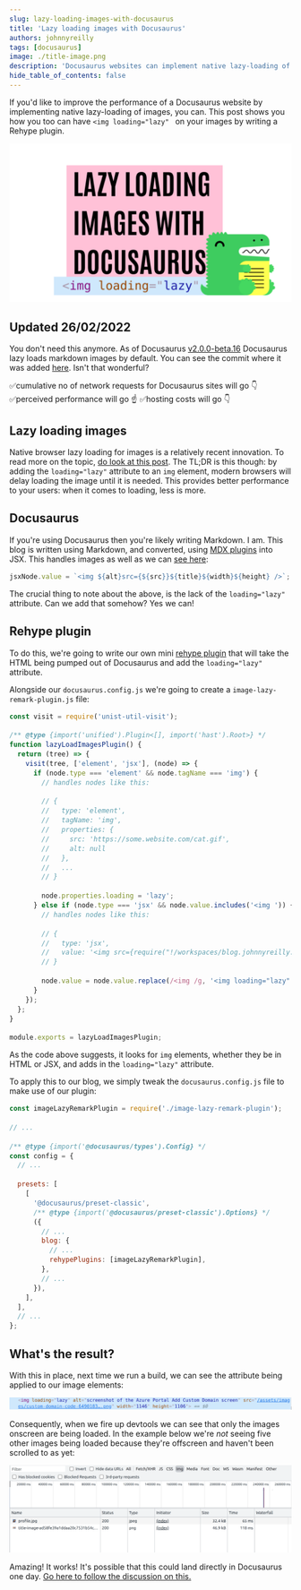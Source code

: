 ```yaml
---
slug: lazy-loading-images-with-docusaurus
title: 'Lazy loading images with Docusaurus'
authors: johnnyreilly
tags: [docusaurus]
image: ./title-image.png
description: 'Docusaurus websites can implement native lazy-loading of images, you can by writing a Rehype plugin.'
hide_table_of_contents: false
---
```


If you'd like to improve the performance of a Docusaurus website by implementing native lazy-loading of images, you can. This post shows you how you too can have `<img loading="lazy" ` on your images by writing a Rehype plugin.

![title image reading "Lazy loading images with Docusaurus" with a Docusaurus logo and an image that reads `<img loading="lazy" `](title-image.png)

<!--truncate-->

## Updated 26/02/2022

You don't need this anymore. As of Docusaurus [v2.0.0-beta.16](https://github.com/facebook/docusaurus/releases/tag/v2.0.0-beta.16) Docusaurus lazy loads markdown images by default. You can see the commit where it was added [here](https://github.com/facebook/docusaurus/pull/6598). Isn't that wonderful?

✅cumulative no of network requests for Docusaurus sites will go 👇
✅perceived performance will go ☝️
✅hosting costs will go 👇

## Lazy loading images

Native browser lazy loading for images is a relatively recent innovation. To read more on the topic, [do look at this post](https://web.dev/browser-level-image-lazy-loading/). The TL;DR is this though: by adding the `loading="lazy"` attribute to an `img` element, modern browsers will delay loading the image until it is needed. This provides better performance to your users: when it comes to loading, less is more.

## Docusaurus

If you're using Docusaurus then you're likely writing Markdown. I am. This blog is written using Markdown, and converted, using [MDX plugins](https://docusaurus.io/docs/next/markdown-features/plugins) into JSX. This handles images as well as we can [see here](https://github.com/facebook/docusaurus/blob/6ec0db4722cbf988fd5280a4442223637c2de8d7/packages/docusaurus-mdx-loader/src/remark/transformImage/index.ts#L79):

```ts
jsxNode.value = `<img ${alt}src={${src}}${title}${width}${height} />`;
```

The crucial thing to note about the above, is the lack of the `loading="lazy"` attribute. Can we add that somehow? Yes we can!

## Rehype plugin

To do this, we're going to write our own mini [rehype plugin](https://github.com/rehypejs) that will take the HTML being pumped out of Docusaurus and add the `loading="lazy"` attribute.

Alongside our `docusaurus.config.js` we're going to create a `image-lazy-remark-plugin.js` file:

```js
const visit = require('unist-util-visit');

/** @type {import('unified').Plugin<[], import('hast').Root>} */
function lazyLoadImagesPlugin() {
  return (tree) => {
    visit(tree, ['element', 'jsx'], (node) => {
      if (node.type === 'element' && node.tagName === 'img') {
        // handles nodes like this:

        // {
        //   type: 'element',
        //   tagName: 'img',
        //   properties: {
        //     src: 'https://some.website.com/cat.gif',
        //     alt: null
        //   },
        //   ...
        // }

        node.properties.loading = 'lazy';
      } else if (node.type === 'jsx' && node.value.includes('<img ')) {
        // handles nodes like this:

        // {
        //   type: 'jsx',
        //   value: '<img src={require("!/workspaces/blog.johnnyreilly.com/blog-website/node_modules/url-loader/dist/cjs.js?limit=10000&name=assets/images/[name]-[hash].[ext]&fallback=/workspaces/blog.johnnyreilly.com/blog-website/node_modules/file-loader/dist/cjs.js!./bower-with-the-long-paths.png").default} width="640" height="497" />'
        // }

        node.value = node.value.replace(/<img /g, '<img loading="lazy" ');
      }
    });
  };
}

module.exports = lazyLoadImagesPlugin;
```

As the code above suggests, it looks for `img` elements, whether they be in HTML or JSX, and adds in the `loading="lazy"` attribute.

To apply this to our blog, we simply tweak the `docusaurus.config.js` file to make use of our plugin:

```js
const imageLazyRemarkPlugin = require('./image-lazy-remark-plugin');

// ...

/** @type {import('@docusaurus/types').Config} */
const config = {
  // ...

  presets: [
    [
      '@docusaurus/preset-classic',
      /** @type {import('@docusaurus/preset-classic').Options} */
      ({
        // ...
        blog: {
          // ...
          rehypePlugins: [imageLazyRemarkPlugin],
        },
        // ...
      }),
    ],
  ],
  // ...
};
```

## What's the result?

With this in place, next time we run a build, we can see the attribute being applied to our image elements:

![screenshot of an img element with the loading="lazy" attribute set](screenshot-of-img-loading-lazy-element.png)

Consequently, when we fire up devtools we can see that only the images onscreen are being loaded. In the example below we're _not_ seeing five other images being loaded because they're offscreen and haven't been scrolled to as yet:

![screenshot of chrome devtools showing only two images being loaded - the ones that are on the screen](screenshot-of-chrome-devtools-showing-only-onscreen-images-loaded.png)

Amazing! It works! It's possible that this could land directly in Docusaurus one day. [Go here to follow the discussion on this.](https://docusaurus.io/feature-requests/p/lazy-loading-images-in-blog-posts-by-default)
